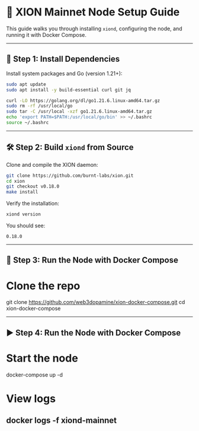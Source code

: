 # 🚀 XION Mainnet Node Setup Guide

This guide walks you through installing `xiond`, configuring the node, and running it with Docker Compose.

---

## 🧱 Step 1: Install Dependencies

Install system packages and Go (version 1.21+):

```bash
sudo apt update
sudo apt install -y build-essential curl git jq

curl -LO https://golang.org/dl/go1.21.6.linux-amd64.tar.gz
sudo rm -rf /usr/local/go
sudo tar -C /usr/local -xzf go1.21.6.linux-amd64.tar.gz
echo 'export PATH=$PATH:/usr/local/go/bin' >> ~/.bashrc
source ~/.bashrc
```

---

## 🛠️ Step 2: Build `xiond` from Source

Clone and compile the XION daemon:

```bash
git clone https://github.com/burnt-labs/xion.git
cd xion
git checkout v0.18.0
make install
```

Verify the installation:

```bash
xiond version
```

You should see:

```
0.18.0
```

---

## 🐳 Step 3: Run the Node with Docker Compose

# Clone the repo
git clone https://github.com/web3dopamine/xion-docker-compose.git
cd xion-docker-compose

---

## ▶️ Step 4: Run the Node with Docker Compose

# Start the node
docker-compose up -d


# View logs
docker logs -f xiond-mainnet
---



